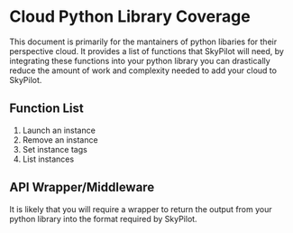 # Cloud Python Library Coverage

This document is primarily for the mantainers of python libaries for their perspective cloud. It provides a list of functions that SkyPilot will need, by integrating these functions into your python library you can drastically reduce the amount of work and complexity needed to add your cloud to SkyPilot.

## Function List

1. Launch an instance
2. Remove an instance
3. Set instance tags
4. List instances

## API Wrapper/Middleware

It is likely that you will require a wrapper to return the output from your python library into the format required by SkyPilot.
